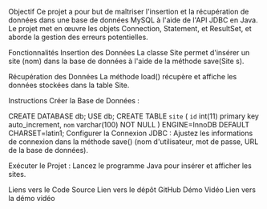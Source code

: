 Objectif
Ce projet a pour but de maîtriser l'insertion et la récupération de données dans une base de données MySQL à l'aide de l'API JDBC en Java. Le projet met en œuvre les objets Connection, Statement, et ResultSet, et aborde la gestion des erreurs potentielles.

Fonctionnalités
Insertion des Données
La classe Site permet d'insérer un site (nom) dans la base de données à l'aide de la méthode save(Site s).

Récupération des Données
La méthode load() récupère et affiche les données stockées dans la table Site.

Instructions
Créer la Base de Données :

CREATE DATABASE db;
USE db;
CREATE TABLE `site` (
  `id` int(11) primary key auto_increment,
  `nom` varchar(100) NOT NULL
) ENGINE=InnoDB DEFAULT CHARSET=latin1;
Configurer la Connexion JDBC : Ajustez les informations de connexion dans la méthode save() (nom d'utilisateur, mot de passe, URL de la base de données).

Exécuter le Projet : Lancez le programme Java pour insérer et afficher les sites.

Liens vers le Code Source
Lien vers le dépôt GitHub
Démo Vidéo
Lien vers la démo vidéo
